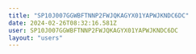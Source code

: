 ```yaml
---
title: "SP10J007GGWBFTNNP2FWJQKAGYX01YAPWJKNDC6DC"
date: 2024-02-26T08:32:16.581Z
user: SP10J007GGWBFTNNP2FWJQKAGYX01YAPWJKNDC6DC
layout: "users"
---
```

    